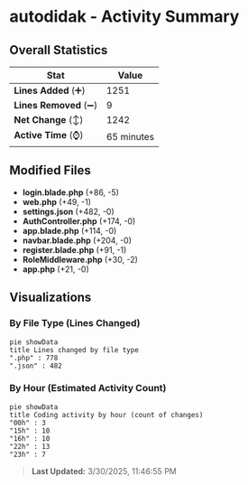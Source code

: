 # autodidak - Activity Summary 

## Overall Statistics

| Stat                   | Value                                                             |
| ---------------------- | ----------------------------------------------------------------- |
| **Lines Added** (➕)   | 1251                                          |
| **Lines Removed** (➖) | 9                                        |
| **Net Change** (↕)    | 1242                |
| **Active Time** (⌚)   | 65 minutes |


## Modified Files
- **login.blade.php** (+86, -5)
- **web.php** (+49, -1)
- **settings.json** (+482, -0)
- **AuthController.php** (+174, -0)
- **app.blade.php** (+114, -0)
- **navbar.blade.php** (+204, -0)
- **register.blade.php** (+91, -1)
- **RoleMiddleware.php** (+30, -2)
- **app.php** (+21, -0)

## Visualizations

### By File Type (Lines Changed)

```mermaid
pie showData
title Lines changed by file type
".php" : 778
".json" : 482
```

### By Hour (Estimated Activity Count)

```mermaid
pie showData
title Coding activity by hour (count of changes)
"00h" : 3
"15h" : 10
"16h" : 10
"22h" : 13
"23h" : 7
```


> **Last Updated:** 3/30/2025, 11:46:55 PM